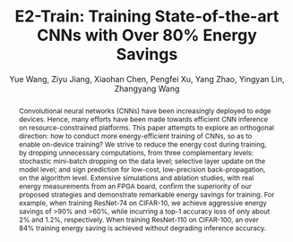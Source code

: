 ---
layout: publication
author: Yue Wang, Ziyu Jiang, Xiaohan Chen, Pengfei Xu, Yang Zhao, Yingyan Lin, Zhangyang Wang
journal: "NIPS"
title: "E2-Train: Training State-of-the-art CNNs with Over 80% Energy Savings"
year: 2019
full-text: https://proceedings.neurips.cc/paper_files/paper/2019/file/663772ea088360f95bac3dc7ffb841be-Paper.pdf
doi: 10.48550/arXiv.1910.13349
replication-package: https://github.com/GATECH-EIC/E2Train
abstract: "Convolutional neural networks (CNNs) have been increasingly deployed to edge devices. Hence, many efforts have been made towards efficient CNN inference on resource-constrained platforms. This paper attempts to explore an orthogonal direction: how to conduct more energy-efficient training of CNNs, so as to enable on-device training? We strive to reduce the energy cost during training, by dropping unnecessary computations, from three complementary levels: stochastic mini-batch dropping on the data level; selective layer update on the model level; and sign prediction for low-cost, low-precision back-propagation, on the algorithm level. Extensive simulations and ablation studies, with real energy measurements from an FPGA board, confirm the superiority of our proposed strategies and demonstrate remarkable energy savings for training. For example, when training ResNet-74 on CIFAR-10, we achieve aggressive energy savings of >90% and >60%, while incurring a top-1 accuracy loss of only about 2% and 1.2%, respectively. When training ResNet-110 on CIFAR-100, an over 84% training energy saving is achieved without degrading inference accuracy."
bibtex: |-
  @inproceedings{DBLP:conf/nips/WangJC0ZLW19,
  author       = {Yue Wang and
                  Ziyu Jiang and
                  Xiaohan Chen and
                  Pengfei Xu and
                  Yang Zhao and
                  Yingyan Lin and
                  Zhangyang Wang},
  editor       = {Hanna M. Wallach and
                  Hugo Larochelle and
                  Alina Beygelzimer and
                  Florence d'Alch{\'{e}}{-}Buc and
                  Emily B. Fox and
                  Roman Garnett},
  title        = {E2-Train: Training State-of-the-art CNNs with Over 80{\%} Energy Savings},
  booktitle    = {Advances in Neural Information Processing Systems 32: Annual Conference
                  on Neural Information Processing Systems 2019, NeurIPS 2019, December
                  8-14, 2019, Vancouver, BC, Canada},
  pages        = {5139--5151},
  year         = {2019},
  url          = {https://proceedings.neurips.cc/paper/2019/hash/663772ea088360f95bac3dc7ffb841be-Abstract.html},
  timestamp    = {Mon, 16 May 2022 15:41:51 +0200},
  biburl       = {https://dblp.org/rec/conf/nips/WangJC0ZLW19.bib},
  bibsource    = {dblp computer science bibliography, https://dblp.org}
  }
# image: "garciamartin-estimation.png"
tags:
  - Training Efficiency
  - Edge AI
annotation: |-
  This paper presents three techniques to improve the energy efficiency of training Convolutional Neural Networks in edge devices by dropping and reducing unnecessary computations during the training phase. They propose 3 techniques at different levels: data, model, and algorithm, and manage to obtain a reduction of up to 80% in energy usage with minimal.

  At the data level, the authors propose a surprisingly simple strategy called Stochastic mini-batch dropping or SMD. This strategy effectively reduces the training set to half, by skipping a mini-batch with a 0.5 probability. This technique effectively reduces training computation cost by half, and according to their results, comes to a negligible cost in accuracy, sometimes even slightly improving it.

  At the model level, the paper introduces a technique called Input-dependent Selective Layer Update (SLU). This technique introduces a gating mechanism with a small RNN for each of the layers. This gate receives the same input as its corresponding CNN layer and outputs a probability of skipping such layer. These gates are trained together with the CNN model, and learn which inputs are more valuable for their respective layers. These gates are sufficiently small and cost less than 0.04% operations than the base model, so their consumption is negligible.

  Finally, the paper introduces a modified algorithm to reduce the computing costs of the gradient called Predictive Sign Gradient Descent. For this, instead of computing the full gradient to backpropagate to the weights, the algorithm predicts the sign of the gradient with low-precision computations and propagates only this sign to update the weights. If the predictors are built with proper precision, the method is very likely to predict the correct sign.

  They evaluate these 3 methods with the CIFAR-10 and CIFAR-100 datasets and on the ResNet-110 and MobileNetV2 models. To make the scenario more realistic, they run the evaluation on an FPGA board. The paper reports energy savings between 46% to 93%, with very small accuracy drops (0.56% to 2%). However, the paper does not report total energy numbers or total training times, both of which are relevant for low-powered edge devices.
show-thoughts: false
---